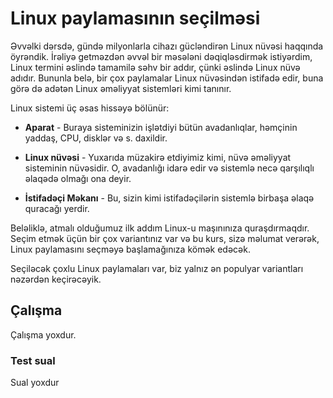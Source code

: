 # Linux paylamasının seçilməsi

Əvvəlki dərsdə, gündə milyonlarla cihazı gücləndirən Linux nüvəsi haqqında öyrəndik. İrəliyə getməzdən əvvəl bir məsələni dəqiqləsdirmək istiyərdim, Linux termini əslində tamamilə səhv bir addır, çünki əslində Linux nüvə adıdır. Bununla belə, bir çox paylamalar Linux nüvəsindən istifadə edir, buna görə də adətən Linux əməliyyat sistemləri kimi tanınır.

Linux sistemi üç əsas hissəyə bölünür:

- **Aparat** - Buraya sisteminizin işlətdiyi bütün avadanlıqlar, həmçinin yaddaş, CPU, disklər və s. daxildir.

- **Linux nüvəsi** - Yuxarıda müzakirə etdiyimiz kimi, nüvə əməliyyat sisteminin nüvəsidir. O, avadanlığı idarə edir və sistemlə necə qarşılıqlı əlaqədə olmağı ona deyir.

- **İstifadəçi Məkanı** - Bu, sizin kimi istifadəçilərin sistemlə birbaşa əlaqə quracağı yerdir.

Beləliklə, atmalı olduğumuz ilk addım Linux-u maşınınıza quraşdırmaqdır. Seçim etmək üçün bir çox variantınız var və bu kurs, sizə məlumat verərək, Linux paylamasını seçməyə başlamağınıza kömək edəcək.

Seçiləcək çoxlu Linux paylamaları var, biz yalnız ən populyar variantları nəzərdən keçirəcəyik.

## Çalışma

Çalışma yoxdur.

### Test sual

Sual yoxdur
